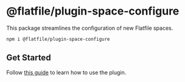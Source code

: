 # @flatfile/plugin-space-configure

This package streamlines the configuration of new Flatfile spaces.

`npm i @flatfile/plugin-space-configure`

## Get Started

Follow [this guide](https://flatfile.com/docs/plugins/core/space-configure) to learn how to use the plugin.